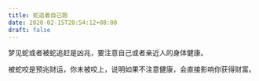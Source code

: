 ```yaml
---
title: 蛇追着自己跑
date: 2020-02-15T20:54:12+08:00
draft: false
---
```


梦见蛇或者被蛇追赶是凶兆，要注意自己或者亲近人的身体健康。

被蛇咬是预兆财运，你未被咬上，说明如果不注意健康，会直接影响你获得财富。

